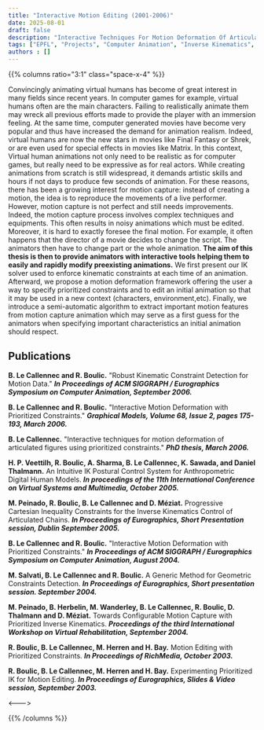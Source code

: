 ```yaml
---
title: "Interactive Motion Editing (2001-2006)"
date: 2025-08-01
draft: false
description: "Interactive Techniques For Motion Deformation Of Articulated Figures Using Prioritized Constraints"
tags: ["EPFL", "Projects", "Computer Animation", "Inverse Kinematics", "Motion Editing"]
authors : []
---
```


{{% columns ratio="3:1" class="space-x-4" %}} <!-- begin columns block -->

Convincingly animating virtual humans has become of great interest in many fields since recent years.
In computer games for example, virtual humans often are the main characters.
Failing to realistically animate them may wreck all previous efforts made to provide the player with an immersion feeling.
At the same time, computer generated movies have become very popular and thus have increased the demand for animation realism.
Indeed, virtual humans are now the new stars in movies like Final Fantasy or Shrek, or are even used for special effects in movies like Matrix.
In this context, Virtual human animations not only need to be realistic as for computer games, but really need to be expressive as for real actors.
While creating animations from scratch is still widespread, it demands artistic skills and hours if not days to produce few seconds of animation.
For these reasons, there has been a growing interest for motion capture: instead of creating a motion, the idea is to reproduce the movements of a live performer.
However, motion capture is not perfect and still needs improvements. Indeed, the motion capture process involves complex techniques and equipments.
This often results in noisy animations which must be edited. Moreover, it is hard to exactly foresee the final motion. For example, it often happens that the director of a movie decides to change the script. The animators then have to change part or the whole animation.
**The aim of this thesis is then to provide animators with interactive tools helping them to easily and rapidly modify preexisting animations.**
We first present our IK solver used to enforce kinematic constraints at each time of an animation. Afterward, we propose a motion deformation framework offering the user a way to specify prioritized constraints and to edit an initial animation so that it may be used in a new context (characters, environment,etc).
Finally, we introduce a semi-automatic algorithm to extract important motion features from motion capture animation which may serve as a first guess for the animators when specifying important characteristics an initial animation should respect.

## Publications

**B. Le Callennec and R. Boulic.**
"Robust Kinematic Constraint Detection for Motion Data."
***In Proceedings of ACM SIGGRAPH / Eurographics Symposium on Computer Animation, September 2006.***

**B. Le Callennec and R. Boulic.**
"Interactive Motion Deformation with Prioritized Constraints."
***Graphical Models, Volume 68, Issue 2, pages 175-193, March 2006.***

**B. Le Callennec.**
"Interactive techniques for motion deformation of articulated figures using prioritized constraints."
***PhD thesis, March 2006.***

**H. P. Veettilh, R. Boulic, A. Sharma, B. Le Callennec, K. Sawada, and Daniel Thalmann.**
An Intuitive IK Postural Control System for Anthropometric Digital Human Models.
***In proceedings of the 11th International Conference on Virtual Systems and Multimedia, October 2005.***

**M. Peinado, R. Boulic, B. Le Callennec and D. Méziat.**
Progressive Cartesian Inequality Constraints for the Inverse Kinematics Control of Articulated Chains.
***In Proceedings of Eurographics, Short Presentation session, Dublin September 2005.***

**B. Le Callennec and R. Boulic.**
"Interactive Motion Deformation with Prioritized Constraints."
***In Proceedings of ACM SIGGRAPH / Eurographics Symposium on Computer Animation, August 2004.***

**M. Salvati, B. Le Callennec and R. Boulic.**
A Generic Method for Geometric Constraints Detection.
***In Proceedings of Eurographics, Short presentation session. September 2004.***

**M. Peinado, B. Herbelin, M. Wanderley, B. Le Callennec, R. Boulic, D. Thalmann and D. Méziat.**
Towards Configurable Motion Capture with Prioritized Inverse Kinematics.
***Proceedings of the third International Workshop on Virtual Rehabilitation, September 2004.***

**R. Boulic, B. Le Callennec, M. Herren and H. Bay.**
Motion Editing with Prioritized Constraints.
***In Proceedings of RichMedia, October 2003.***

**R. Boulic, B. Le Callennec, M. Herren and H. Bay.**
Experimenting Prioritized IK for Motion Editing.
***In Proceedings of Eurographics, Slides & Video session, September 2003.***

<---> <!-- magic separator, between columns -->

<div class="[&>figure]:my-4">
</div>

{{% /columns %}}
